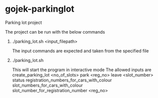 # gojek-parkinglot
Parking lot project

The project can be run with the below commands 
1. ./parking_lot.sh <input_filepath>  

	The input commands are expected and taken from the specified file
   
2. ./parking_lot.sh 

	This will start the program in interactive mode
	The allowed inputs are 
	create_parking_lot <no_of_slots>
	park <reg_no> <color>
	leave <slot_number>
	status
	registration_numbers_for_cars_with_colour <colour>
	slot_numbers_for_cars_with_colour <colour>
	slot_number_for_registration_number <reg_no>
